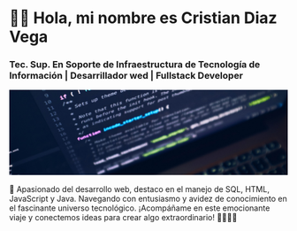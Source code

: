 # 👋🏻 Hola, mi nombre es Cristian Diaz Vega

### Tec. Sup. En Soporte de Infraestructura de Tecnología de Información | Desarrillador wed | Fullstack Developer

![./code.jpg](https://github.com/crisvegadiaz/crisvegadiaz/blob/main/code.jpg)

🚀 Apasionado del desarrollo web, destaco en el manejo de SQL, HTML, JavaScript y Java. Navegando con entusiasmo y avidez de conocimiento en el fascinante universo tecnológico. ¡Acompáñame en este emocionante viaje y conectemos ideas para crear algo extraordinario! 👩🏻‍💻💡
